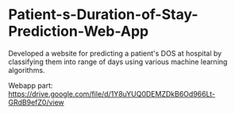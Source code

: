 # Patient-s-Duration-of-Stay-Prediction-Web-App
Developed a website for predicting a patient's DOS at hospital by classifying them into range of days using various machine learning algorithms.

Webapp part: https://drive.google.com/file/d/1Y8uYUQ0DEMZDkB6Od966Lt-GRdB9efZ0/view
